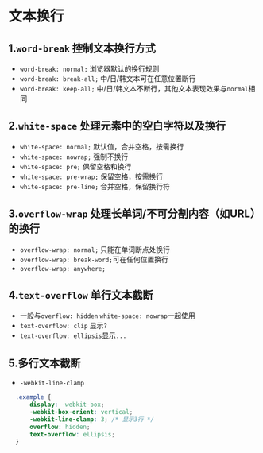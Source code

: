 # 文本换行
## 1.`word-break` 控制文本换行方式
* `word-break: normal;` 浏览器默认的换行规则
* `word-break: break-all;` 中/日/韩文本可在任意位置断行
* `word-break: keep-all;` 中/日/韩文本不断行，其他文本表现效果与`normal`相同
## 2.`white-space` 处理元素中的空白字符以及换行
* `white-space: normal;`      默认值，合并空格，按需换行
* `white-space: nowrap;`      强制不换行
* `white-space: pre;`         保留空格和换行
* `white-space: pre-wrap;`    保留空格，按需换行
* `white-space: pre-line;`    合并空格，保留换行符
## 3.`overflow-wrap` 处理长单词/不可分割内容（如URL）的换行
* `overflow-wrap: normal;`    只能在单词断点处换行
* `overflow-wrap: break-word;`可在任何位置换行
* `overflow-wrap: anywhere;`  
## 4.`text-overflow` 单行文本截断
* 一般与`overflow: hidden` `white-space: nowrap`一起使用
* `text-overflow: clip`    显示`?`
* `text-overflow: ellipsis`显示`...`
## 5.多行文本截断
* `-webkit-line-clamp`
```css
  .example {
      display: -webkit-box;
      -webkit-box-orient: vertical;
      -webkit-line-clamp: 3; /* 显示3行 */
      overflow: hidden;
      text-overflow: ellipsis;
  }
```